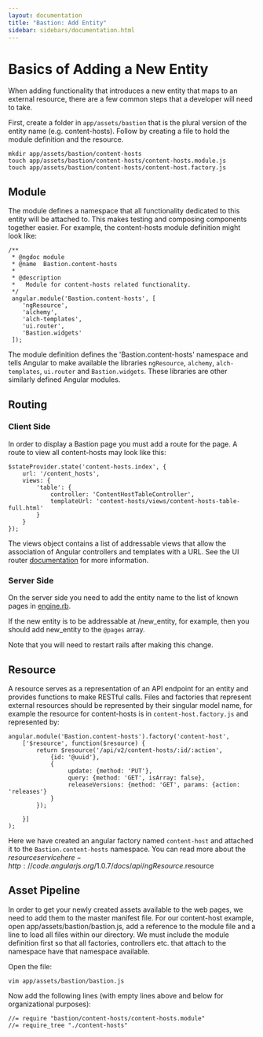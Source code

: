 ```yaml
---
layout: documentation
title: "Bastion: Add Entity"
sidebar: sidebars/documentation.html
---
```


# Basics of Adding a New Entity

When adding functionality that introduces a new entity that maps to an external resource, there are a few common steps that a developer will need to take.

First, create a folder in `app/assets/bastion` that is the plural version of the entity name (e.g. content-hosts). Follow by creating a file to hold the module definition and the resource.

    mkdir app/assets/bastion/content-hosts
    touch app/assets/bastion/content-hosts/content-hosts.module.js
    touch app/assets/bastion/content-hosts/content-host.factory.js

## Module

The module defines a namespace that all functionality dedicated to this entity will be attached to. This makes testing and composing components together easier. For example, the content-hosts module definition might look like:

    /**
     * @ngdoc module
     * @name  Bastion.content-hosts
     *
     * @description
     *   Module for content-hosts related functionality.
     */
     angular.module('Bastion.content-hosts', [
        'ngResource',
        'alchemy',
        'alch-templates',
        'ui.router',
        'Bastion.widgets'
     ]);

The module definition defines the 'Bastion.content-hosts' namespace and tells Angular to make available the libraries `ngResource`, `alchemy`, `alch-templates`, `ui.router` and `Bastion.widgets`. These libraries are other similarly defined Angular modules.

## Routing

### Client Side

In order to display a Bastion page you must add a route for the page.  A route to view all content-hosts may look like this:

    $stateProvider.state('content-hosts.index', {
        url: '/content_hosts',
        views: {
            'table': {
                controller: 'ContentHostTableController',
                templateUrl: 'content-hosts/views/content-hosts-table-full.html'
            }
        }
    });

The views object contains a list of addressable views that allow the association of Angular controllers and templates with a URL.
See the UI router [documentation](http://angular-ui.github.io/ui-router/site/#/api/ui.router) for more information.

### Server Side

On the server side you need to add the entity name to the list of known pages in [engine.rb](https://github.com/Katello/katello/tree/master/engines/bastion/config/routes.rb).

If the new entity is to be addressable at /new_entity, for example, then you should add new_entity to the `@pages` array.

Note that you will need to restart rails after making this change.

## Resource

A resource serves as a representation of an API endpoint for an entity and provides functions to make RESTful calls. Files and factories that represent external resources should be represented by their singular model name, for example the resource for content-hosts is in `content-host.factory.js` and represented by:

    angular.module('Bastion.content-hosts').factory('content-host',
        ['$resource', function($resource) {
            return $resource('/api/v2/content-hosts/:id/:action',
                {id: '@uuid'},
                {
                     update: {method: 'PUT'},
                     query: {method: 'GET', isArray: false},
                     releaseVersions: {method: 'GET', params: {action: 'releases'}
                }
            });

        }]
    );

Here we have created an angular factory named `content-host` and attached it to the `Bastion.content-hosts` namespace. You can read more about the $resource service here - http://code.angularjs.org/1.0.7/docs/api/ngResource.$resource

## Asset Pipeline

In order to get your newly created assets available to the web pages, we need to add them to the master manifest file. For our content-host example, open app/assets/bastion/bastion.js, add a reference to the module file and a line to load all files within our directory. We must include the module definition first so that all factories, controllers etc. that attach to the namespace have that namespace available.

Open the file:

    vim app/assets/bastion/bastion.js

Now add the following lines (with empty lines above and below for organizational purposes):

    //= require "bastion/content-hosts/content-hosts.module"
    //= require_tree "./content-hosts"
